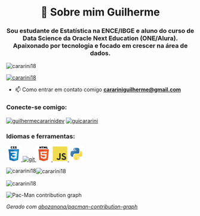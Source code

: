 <h1 align="center">👋 Sobre mim Guilherme</h1>
<h3 align="center">Sou estudante de Estatística na ENCE/IBGE e aluno do curso de Data Science da Oracle Next Education (ONE/Alura). Apaixonado por tecnologia e focado em crescer na área de dados.</h3>

<p align="left"> <img src="https://komarev.com/ghpvc/?username=cararini18&label=Profile%20views&color=0eb421&style=plastic" alt="cararini18" /> </p>

<p align="left"> <a href="https://github.com/ryo-ma/github-profile-trophy"><img src="https://github-profile-trophy.vercel.app/?username=cararini18" alt="cararini18" /></a> </p>

- 📫 Como entrar em contato comigo **carariniguilherme@gmail.com**

<h3 align="left">Conecte-se comigo:</h3>
<p align="left">
<a href="https://linkedin.com/in/guilhermecararinidev" target="blank"><img align="center" src="https://raw.githubusercontent.com/rahuldkjain/github-profile-readme-generator/master/src/images/icons/Social/linked-in-alt.svg" alt="guilhermecararinidev" height="30" width="40" /></a>
<a href="https://instagram.com/guicararini" target="blank"><img align="center" src="https://raw.githubusercontent.com/rahuldkjain/github-profile-readme-generator/master/src/images/icons/Social/instagram.svg" alt="guicararini" height="30" width="40" /></a>
</p>



<h3 align="left">Idiomas e ferramentas:</h3>
<p align="left"> <a href="https://www.w3schools.com/css/" target="_blank" rel="noreferrer"> <img src="https://raw.githubusercontent.com/devicons/devicon/master/icons/css3/css3-original-wordmark.svg" alt="css3" width="40" height="40"/> </a> <a href="https://git-scm.com/" target="_blank" rel="noreferrer"> <img src="https://www.vectorlogo.zone/logos/git-scm/git-scm-icon.svg" alt="git" width="40" height="40"/> </a> <a href="https://www.w3.org/html/" target="_blank" rel="noreferrer"> <img src="https://raw.githubusercontent.com/devicons/devicon/master/icons/html5/html5-original-wordmark.svg" alt="html5" width="40" height="40"/> </a> <a href="https://developer.mozilla.org/en-US/docs/Web/JavaScript" target="_blank" rel="noreferrer"> <img src="https://raw.githubusercontent.com/devicons/devicon/master/icons/javascript/javascript-original.svg" alt="javascript" width="40" height="40"/> </a> <a href="https://www.python.org" target="_blank" rel="noreferrer"> <img src="https://raw.githubusercontent.com/devicons/devicon/master/icons/python/python-original.svg" alt="python" width="40" height="40"/> </a> </p>

<p><img align="left" src="https://github-readme-stats.vercel.app/api/top-langs?username=cararini18&show_icons=true&theme=gruvbox&locale=en&layout=compact" alt="cararini18" /></p>

<p> <img align="center" src="https://github-readme-stats.vercel.app/api?username=cararini18&show_icons=true&theme=gruvbox&locale=en" alt="cararini18" /></p>

<p><img align="center" src="https://github-readme-streak-stats.herokuapp.com/?user=cararini18&theme=highcontrast" alt="cararini18" /></p>
<picture>
  <source media="(prefers-color-scheme: dark)" srcset="https://raw.githubusercontent.com/cararini18/cararini18/output/pacman-contribution-graph-dark.svg">
  <source media="(prefers-color-scheme: light)" srcset="https://raw.githubusercontent.com/cararini18/cararini18/output/pacman-contribution-graph.svg">
  <img alt="Pac-Man contribution graph" src="https://raw.githubusercontent.com/cararini18/cararini18/output/pacman-contribution-graph.svg">
</picture>

_Gerado com [abozanona/pacman-contribution-graph](https://abozanona.github.io/pacman-contribution-graph/)_
